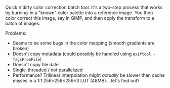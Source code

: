 Quick'n'dirty color correction batch tool. It's a two-step process that works
by burning-in a "known" color palette into a reference image. You then color
correct this image, say in GIMP, and then apply the transform to a batch of
images.

Problems:
 - Seems to be some bugs in the color mapping (smooth gradients are broken)
 - Doesn't copy metadata (could possibly be handled using `exiftool -TagsFromFile`)
 - Doesn't copy file date
 - Single-threaded / not parallelized
 - Performance? Trilinear interpolation might _actually_ be slower than cache
   misses in a 1:1 256×256×256×3 LUT (48MB)... let's find out?
